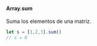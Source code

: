 #### Array.sum

Suma los elementos de una matriz.

```javascript
let s = [1,2,3].sum()
// s = 6
```
